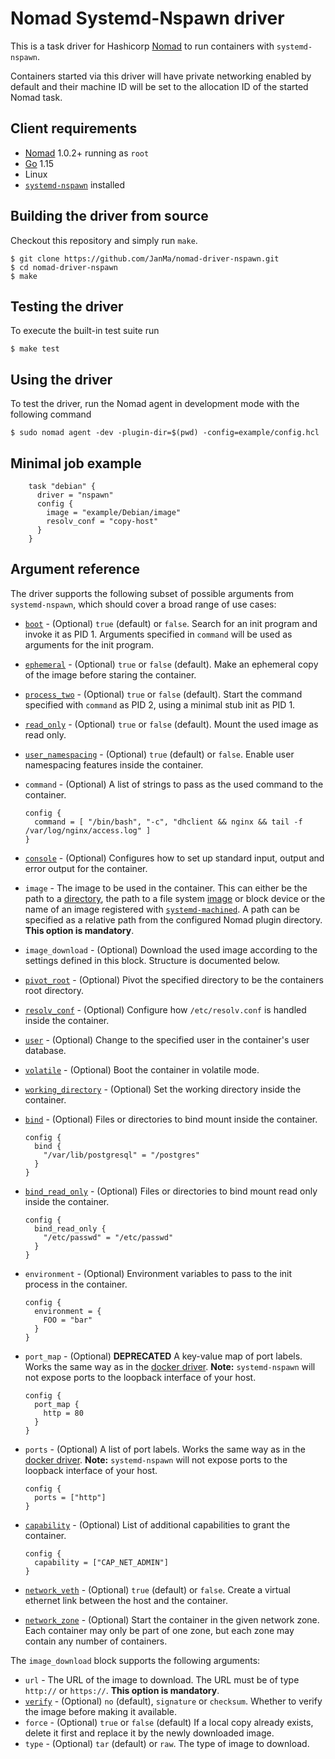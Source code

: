 # Nomad Systemd-Nspawn driver

This is a task driver for Hashicorp [Nomad](https://nomadproject.io) to run
containers with `systemd-nspawn`.

Containers started via this driver will have private networking enabled by
default and their machine ID will be set to the allocation ID of the started
Nomad task.

## Client requirements

* [Nomad](https://nomadproject.io) 1.0.2+ running as `root`
* [Go](https://golang.org/doc/install) 1.15
* Linux
* [`systemd-nspawn`](https://www.freedesktop.org/software/systemd/man/systemd-nspawn.html)
  installed

## Building the driver from source

Checkout this repository and simply run `make`.

```shell
$ git clone https://github.com/JanMa/nomad-driver-nspawn.git
$ cd nomad-driver-nspawn
$ make
```

## Testing the driver

To execute the built-in test suite run

``` shell
$ make test
```

## Using the driver

To test the driver, run the Nomad agent in development mode with the following
command

```shell
$ sudo nomad agent -dev -plugin-dir=$(pwd) -config=example/config.hcl
```

## Minimal job example

```hcl
    task "debian" {
      driver = "nspawn"
      config {
        image = "example/Debian/image"
        resolv_conf = "copy-host"
      }
    }
```

## Argument reference

The driver supports the following subset of possible arguments from `systemd-nspawn`, which
should cover a broad range of use cases:

* [`boot`](https://www.freedesktop.org/software/systemd/man/systemd-nspawn.html#-b) -
  (Optional) `true` (default) or `false`. Search for an init program and invoke
  it as PID 1. Arguments specified in `command` will be used as arguments for
  the init program.
* [`ephemeral`](https://www.freedesktop.org/software/systemd/man/systemd-nspawn.html#-x) -
  (Optional) `true` or `false` (default). Make an ephemeral copy of the image
  before staring the container.
* [`process_two`](https://www.freedesktop.org/software/systemd/man/systemd-nspawn.html#-a) -
  (Optional) `true` or `false` (default). Start the command specified with
  `command` as PID 2, using a minimal stub init as PID 1.
* [`read_only`](https://www.freedesktop.org/software/systemd/man/systemd-nspawn.html#--read-only) -
  (Optional) `true` or `false` (default). Mount the used image as read only.
* [`user_namespacing`](https://www.freedesktop.org/software/systemd/man/systemd-nspawn.html#-U) -
  (Optional) `true` (default) or `false`. Enable user namespacing features
  inside the container.
* `command` - (Optional) A list of strings to pass as the used command to the
  container.

  ```hcl
  config {
    command = [ "/bin/bash", "-c", "dhclient && nginx && tail -f /var/log/nginx/access.log" ]
  }
  ```
* [`console`](https://www.freedesktop.org/software/systemd/man/systemd-nspawn.html#--console=MODE) -
  (Optional) Configures how to set up standard input, output and error output
  for the container.
* `image` - The image to be used in the container. This can either be the path
  to a
  [directory](https://www.freedesktop.org/software/systemd/man/systemd-nspawn.html#-D),
  the path to a file system
  [image](https://www.freedesktop.org/software/systemd/man/systemd-nspawn.html#-i)
  or block device or the name of an image registered with
  [`systemd-machined`](https://www.freedesktop.org/software/systemd/man/systemd-machined.service.html).
  A path can be specified as a relative path from the configured Nomad plugin
  directory. **This option is mandatory**.
* `image_download` - (Optional) Download the used image according to the
  settings defined in this block. Structure is documented below.
* [`pivot_root`](https://www.freedesktop.org/software/systemd/man/systemd-nspawn.html#--pivot-root=) -
  (Optional) Pivot the specified directory to be the containers root directory.
* [`resolv_conf`](https://www.freedesktop.org/software/systemd/man/systemd-nspawn.html#--resolv-conf=) -
  (Optional) Configure how `/etc/resolv.conf` is handled inside the container.
* [`user`](https://www.freedesktop.org/software/systemd/man/systemd-nspawn.html#-u) -
  (Optional) Change to the specified user in the container's user database.
* [`volatile`](https://www.freedesktop.org/software/systemd/man/systemd-nspawn.html#--volatile) -
  (Optional) Boot the container in volatile mode.
* [`working_directory`](https://www.freedesktop.org/software/systemd/man/systemd-nspawn.html#--chdir=) -
  (Optional) Set the working directory inside the container.
* [`bind`](https://www.freedesktop.org/software/systemd/man/systemd-nspawn.html#--bind=) -
  (Optional) Files or directories to bind mount inside the container.

  ```hcl
  config {
    bind {
      "/var/lib/postgresql" = "/postgres"
    }
  }
  ```
* [`bind_read_only`](https://www.freedesktop.org/software/systemd/man/systemd-nspawn.html#--bind=) -
  (Optional) Files or directories to bind mount read only inside the container.

  ```hcl
  config {
    bind_read_only {
      "/etc/passwd" = "/etc/passwd"
    }
  }

  ```
* `environment` - (Optional) Environment variables to pass to the init process
  in the container.

  ```hcl
  config {
    environment = {
      FOO = "bar"
    }
  }
  ```
* `port_map` - (Optional) **DEPRECATED** A key-value map of port labels. Works the same way as
  in the [docker
  driver](https://www.nomadproject.io/docs/drivers/docker.html#using-the-port-map).
  **Note:** `systemd-nspawn` will not expose ports to the loopback interface of
  your host.

  ```hcl
  config {
    port_map {
      http = 80
    }
  }
  ```
* `ports` - (Optional) A list of port labels. Works the same way as
  in the [docker
  driver](https://www.nomadproject.io/docs/drivers/docker#allocating-ports).
  **Note:** `systemd-nspawn` will not expose ports to the loopback interface of
  your host.

  ```hcl
  config {
    ports = ["http"]
  }
  ```
* [`capability`](https://www.freedesktop.org/software/systemd/man/systemd-nspawn.html#--capability=) -
  (Optional) List of additional capabilities to grant the container.

  ```hcl
  config {
    capability = ["CAP_NET_ADMIN"]
  }
  ```
* [`network_veth`](https://www.freedesktop.org/software/systemd/man/systemd-nspawn.html#-n) -
  (Optional) `true` (default) or `false`. Create a virtual ethernet link between
  the host and the container.
* [`network_zone`](https://www.freedesktop.org/software/systemd/man/systemd-nspawn.html#--network-zone=) -
  (Optional) Start the container in the given network zone. Each container may
  only be part of one zone, but each zone may contain any number of containers.

The `image_download` block supports the following arguments:
* `url` - The URL of the image to download. The URL must be of type `http://` or
  `https://`. **This option is mandatory**.
* [`verify`](https://www.freedesktop.org/software/systemd/man/machinectl.html#pull-tar%20URL%20%5BNAME%5D) -
  (Optional) `no` (default), `signature` or `checksum`. Whether to verify the
  image before making it available.
* `force` - (Optional) `true` or `false` (default) If a local copy already
  exists, delete it first and replace it by the newly downloaded image.
* `type` - (Optional) `tar` (default) or `raw`. The type of image to download.
